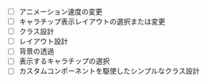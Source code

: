 - [ ] アニメーション速度の変更
- [ ] キャラチップ表示レイアウトの選択または変更
- [ ] クラス設計
- [ ] レイアウト設計
- [ ] 背景の透過
- [ ] 表示するキャラチップの選択
- [ ] カスタムコンポーネントを駆使したシンプルなクラス設計

